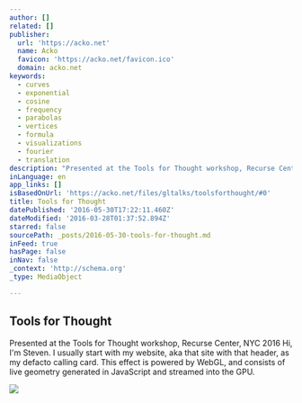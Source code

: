 ```yaml
---
author: []
related: []
publisher:
  url: 'https://acko.net'
  name: Acko
  favicon: 'https://acko.net/favicon.ico'
  domain: acko.net
keywords:
  - curves
  - exponential
  - cosine
  - frequency
  - parabolas
  - vertices
  - formula
  - visualizations
  - fourier
  - translation
description: "Presented at the Tools for Thought workshop, Recurse Center, NYC 2016 Hi, I'm Steven. I usually start with my website, aka that site with that header, as my defacto calling card. This effect is powered by WebGL, and consists of live geometry generated in JavaScript and streamed into the GPU."
inLanguage: en
app_links: []
isBasedOnUrl: 'https://acko.net/files/gltalks/toolsforthought/#0'
title: Tools for Thought
datePublished: '2016-05-30T17:22:11.460Z'
dateModified: '2016-03-28T01:37:52.894Z'
starred: false
sourcePath: _posts/2016-05-30-tools-for-thought.md
inFeed: true
hasPage: false
inNav: false
_context: 'http://schema.org'
_type: MediaObject

---
```

<article style=""><h1>Tools for Thought</h1><p>Presented at the Tools for Thought workshop, Recurse Center, NYC 2016 Hi, I'm Steven. I usually start with my website, aka that site with that header, as my defacto calling card. This effect is powered by WebGL, and consists of live geometry generated in JavaScript and streamed into the GPU.</p><img src="https://acko.net/files/gltalks/toolsforthought/img/william-thurston.jpg" /></article>